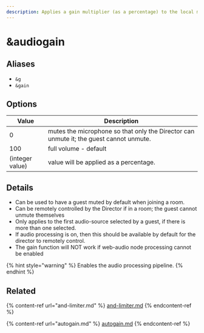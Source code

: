 ```yaml
---
description: Applies a gain multiplier (as a percentage) to the local microphone
---
```


# \&audiogain

## Aliases

* `&g`
* `&gain`

## Options

| Value           | Description                                                                            |
| --------------- | -------------------------------------------------------------------------------------- |
| 0               | mutes the microphone so that only the Director can unmute it; the guest cannot unmute. |
| 100             | full volume - default                                                                  |
| (integer value) | value will be applied as a percentage.                                                 |

## Details

* Can be used to have a guest muted by default when joining a room.
* Can be remotely controlled by the Director if in a room; the guest cannot unmute themselves
* Only applies to the first audio-source selected by a guest, if there is more than one selected.
* If audio processing is on, then this should be available by default for the director to remotely control.
* The gain function will NOT work if web-audio node processing cannot be enabled

{% hint style="warning" %}
Enables the audio processing pipeline.
{% endhint %}

## Related

{% content-ref url="and-limiter.md" %}
[and-limiter.md](and-limiter.md)
{% endcontent-ref %}

{% content-ref url="autogain.md" %}
[autogain.md](autogain.md)
{% endcontent-ref %}
